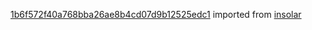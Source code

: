 [1b6f572f40a768bba26ae8b4cd07d9b12525edc1](https://github.com/insolar/insolar/commit/1b6f572f40a768bba26ae8b4cd07d9b12525edc1) imported from [insolar](https://github.com/insolar/insolar)
